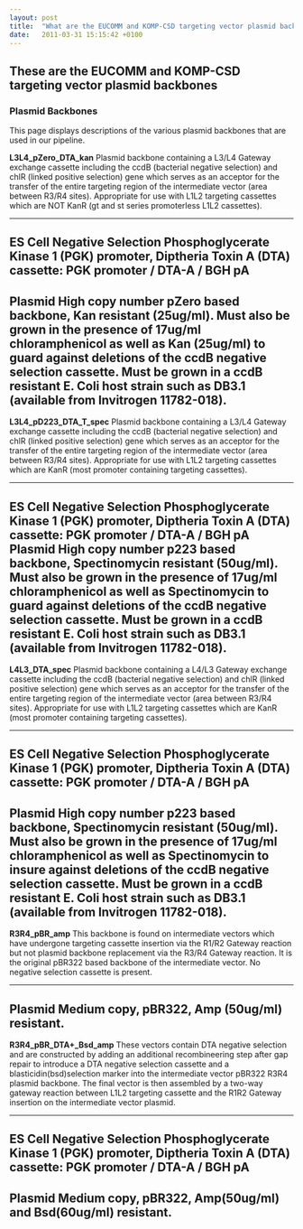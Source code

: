 ```yaml
---
layout: post
title:  "What are the EUCOMM and KOMP-CSD targeting vector plasmid backbones?"
date:   2011-03-31 15:15:42 +0100
---
```


These are the EUCOMM and KOMP-CSD targeting vector plasmid backbones
---

### Plasmid Backbones

This page displays descriptions of the various plasmid backbones that are used in our pipeline.

**L3L4_pZero_DTA_kan**
Plasmid backbone containing a L3/L4 Gateway exchange cassette including the ccdB (bacterial negative selection) and chlR (linked positive selection) gene which serves as an acceptor for the transfer of the entire targeting region of the intermediate vector (area between R3/R4 sites). Appropriate for use with L1L2 targeting cassettes which are NOT KanR (gt and st series promoterless L1L2 cassettes).

---
ES Cell Negative Selection  Phosphoglycerate Kinase 1 (PGK) promoter, Diptheria Toxin A (DTA) cassette:
PGK promoter / DTA-A / BGH pA
---
Plasmid High copy number pZero based backbone, Kan resistant (25ug/ml). Must also be grown in the presence of 17ug/ml chloramphenicol as well as Kan (25ug/ml) to guard against deletions of the ccdB negative selection cassette. Must be grown in a ccdB resistant E. Coli host strain such as DB3.1 (available from Invitrogen 11782-018).
---

**L3L4_pD223_DTA_T_spec**
Plasmid backbone containing a L3/L4 Gateway exchange cassette including the ccdB (bacterial negative selection) and chlR (linked positive selection) gene which serves as an acceptor for the transfer of the entire targeting region of the intermediate vector (area between R3/R4 sites). Appropriate for use with L1L2 targeting cassettes which are KanR (most promoter containing targeting cassettes).

---
ES Cell Negative Selection  Phosphoglycerate Kinase 1 (PGK) promoter, Diptheria Toxin A (DTA) cassette:
PGK promoter / DTA-A / BGH pA
Plasmid High copy number p223 based backbone, Spectinomycin resistant (50ug/ml). Must also be grown in the presence of 17ug/ml chloramphenicol as well as Spectinomycin to guard against deletions of the ccdB negative selection cassette. Must be grown in a ccdB resistant E. Coli host strain such as DB3.1 (available from Invitrogen 11782-018).
---

**L4L3_DTA_spec**
Plasmid backbone containing a L4/L3 Gateway exchange cassette including the ccdB (bacterial negative selection) and chlR (linked positive selection) gene which serves as an acceptor for the transfer of the entire targeting region of the intermediate vector (area between R3/R4 sites). Appropriate for use with L1L2 targeting cassettes which are KanR (most promoter containing targeting cassettes).

---
ES Cell Negative Selection  Phosphoglycerate Kinase 1 (PGK) promoter, Diptheria Toxin A (DTA) cassette:
PGK promoter / DTA-A / BGH pA
---
Plasmid High copy number p223 based backbone, Spectinomycin resistant (50ug/ml). Must also be grown in the presence of 17ug/ml chloramphenicol as well as Spectinomycin to insure against deletions of the ccdB negative selection cassette. Must be grown in a ccdB resistant E. Coli host strain such as DB3.1 (available from Invitrogen 11782-018).
---

**R3R4_pBR_amp**
This backbone is found on intermediate vectors which have undergone targeting cassette insertion via the R1/R2 Gateway reaction but not plasmid backbone replacement via the R3/R4 Gateway reaction. It is the original pBR322 based backbone of the intermediate vector. No negative selection cassette is present.

---
Plasmid Medium copy, pBR322, Amp (50ug/ml) resistant.
---

**R3R4_pBR_DTA+_Bsd_amp**
These vectors contain DTA negative selection and are constructed by adding an additional recombineering step after gap repair to introduce a DTA negative selection cassette and a blasticidin(bsd)selection marker into the intermediate vector pBR322 R3R4 plasmid backbone. The final vector is then assembled by a two-way gateway reaction between L1L2 targeting cassette and the R1R2 Gateway insertion on the intermediate vector plasmid.

---
ES Cell Negative Selection  Phosphoglycerate Kinase 1 (PGK) promoter, Diptheria Toxin A (DTA) cassette:
PGK promoter / DTA-A / BGH pA
---
Plasmid Medium copy, pBR322, Amp(50ug/ml) and Bsd(60ug/ml) resistant.
---